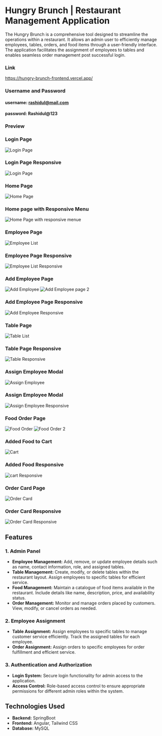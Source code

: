 # Hungry Brunch | Restaurant Management Application

The Hungry Brunch is a comprehensive tool designed to streamline the operations within a restaurant. It allows an admin user to efficiently manage employees, tables, orders, and food items through a user-friendly interface. The application facilitates the assignment of employees to tables and enables seamless order management post successful login.

### Link
https://hungry-brunch-frontend.vercel.app/

### Username and Password
#### username: rashidul@mail.com
#### password: Rashidul@123

### Preview

### Login Page
![Login Page](https://github.com/Rashidul-Islam-98/Screenshots/blob/main/login.jpg)

### Login Page Responsive
![Login Page](https://github.com/Rashidul-Islam-98/Screenshots/blob/main/loginRes.JPG)

### Home Page
![Home Page](https://github.com/Rashidul-Islam-98/Screenshots/blob/main/home.JPG)

### Home page with Responsive Menu
![Home Page with responsive menue](https://github.com/Rashidul-Islam-98/Screenshots/blob/main/headerRes.JPG)

### Employee Page
![Employee List](https://github.com/Rashidul-Islam-98/Screenshots/blob/main/employee.JPG)

### Employee Page Responsive
![Employee List Responsive](https://github.com/Rashidul-Islam-98/Screenshots/blob/main/employeeRes.JPG)

### Add Employee Page
![Add Employee](https://github.com/Rashidul-Islam-98/Screenshots/blob/main/addEmployee1.JPG)
![Add Employee page 2](https://github.com/Rashidul-Islam-98/Screenshots/blob/main/addEmployee2.JPG)

### Add Employee Page Responsive
![Add Employee Responsive](https://github.com/Rashidul-Islam-98/Screenshots/blob/main/addEmployeeRes.JPG)

### Table Page
![Table List](https://github.com/Rashidul-Islam-98/Screenshots/blob/main/tablee.JPG)

### Table Page Responsive
![Table Responsive](https://github.com/Rashidul-Islam-98/Screenshots/blob/main/tableRes.JPG)
### Assign Employee Modal
![Assign Employee](https://github.com/Rashidul-Islam-98/Screenshots/blob/main/assign.JPG)

### Assign Employee Modal
![Assign Employee Responsive](https://github.com/Rashidul-Islam-98/Screenshots/blob/main/assignRes.JPG)

### Food Order Page
![Food Order](https://github.com/Rashidul-Islam-98/Screenshots/blob/main/orderFood.JPG)
![Food Order 2](https://github.com/Rashidul-Islam-98/Screenshots/blob/main/orderFood2.JPG)

### Added Food to Cart
![Cart](https://github.com/Rashidul-Islam-98/Screenshots/blob/main/cart.JPG)

### Added Food Responsive
![cart Responsive](https://github.com/Rashidul-Islam-98/Screenshots/blob/main/cartRes.JPG)

### Order Card Page
![Order Card](https://github.com/Rashidul-Islam-98/Screenshots/blob/main/OrderPage.JPG)

### Order Card Responsive
![Order Card Responsive](https://github.com/Rashidul-Islam-98/Screenshots/blob/main/OrderPageRes.JPG)

## Features

### 1. Admin Panel
- **Employee Management:** Add, remove, or update employee details such as name, contact information, role, and assigned tables.
- **Table Management:** Create, modify, or delete tables within the restaurant layout. Assign employees to specific tables for efficient service.
- **Food Management:** Maintain a catalogue of food items available in the restaurant. Include details like name, description, price, and availability status.
- **Order Management:** Monitor and manage orders placed by customers. View, modify, or cancel orders as needed.

### 2. Employee Assignment
- **Table Assignment:** Assign employees to specific tables to manage customer service efficiently. Track the assigned tables for each employee.
- **Order Assignment:** Assign orders to specific employees for order fulfillment and efficient service.

### 3. Authentication and Authorization
- **Login System:** Secure login functionality for admin access to the application.
- **Access Control:** Role-based access control to ensure appropriate permissions for different admin roles within the system.

## Technologies Used

- **Backend:** SpringBoot
- **Frontend:** Angular, Tailwind CSS
- **Database:** MySQL
